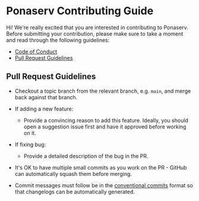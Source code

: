 # Ponaserv Contributing Guide

Hi! We're really excited that you are interested in contributing to Ponaserv. Before submitting your contribution, please make sure to take a moment and read through the following guidelines:

- [Code of Conduct](https://github.com/joaquimnet/ponaserv/blob/main/CODE_OF_CONDUCT.md)
- [Pull Request Guidelines](#pull-request-guidelines)

## Pull Request Guidelines

- Checkout a topic branch from the relevant branch, e.g. `main`, and merge back against that branch.

- If adding a new feature:

  - Provide a convincing reason to add this feature. Ideally, you should open a suggestion issue first and have it approved before working on it.

- If fixing bug:

  - Provide a detailed description of the bug in the PR.

- It's OK to have multiple small commits as you work on the PR - GitHub can automatically squash them before merging.

- Commit messages must follow be in the [conventional commits](https://www.conventionalcommits.org/en/v1.0.0/) format so that changelogs can be automatically generated.
